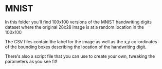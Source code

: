 # MNIST
In this folder you'll find 100x100 versions of the MNIST handwriting digits dataset
where the original 28x28 image is at a random location in the 100x100

The CSV files contain the label for the image as well as the x,y co-ordinates of the bounding
boxes describing the location of the handwriting digit.

There's also a script file that you can use to create your own, tweaking the parameters as you see fit! 
